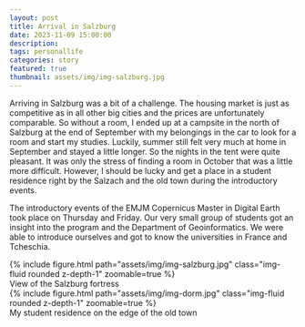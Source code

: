```yaml
---
layout: post
title: Arrival in Salzburg
date: 2023-11-09 15:00:00
description: 
tags: personallife
categories: story
featured: true
thumbnail: assets/img/img-salzburg.jpg
---
```

Arriving in Salzburg was a bit of a challenge. The housing market is just as competitive as in all other big cities and the prices are unfortunately comparable. So without a room, I ended up at a campsite in the north of Salzburg at the end of September with my belongings in the car to look for a room and start my studies. Luckily, summer still felt very much at home in September and stayed a little longer. So the nights in the tent were quite pleasant. It was only the stress of finding a room in October that was a little more difficult. However, I should be lucky and get a place in a student residence right by the Salzach and the old town during the introductory events.

The introductory events of the EMJM Copernicus Master in Digital Earth took place on Thursday and Friday. Our very small group of students got an insight into the program and the Department of Geoinformatics. We were able to introduce ourselves and got to know the universities in France and Tcheschia. 

<div class="row mt-3">
    <div class="col-sm mt-3 mt-md-0">
        {% include figure.html path="assets/img/img-salzburg.jpg" class="img-fluid rounded z-depth-1" zoomable=true %}
    </div>
</div>
<div class="caption">
    View of the Salzburg fortress 
</div>


<div class="row mt-3">
    <div class="col-sm mt-3 mt-md-0">
         {% include figure.html path="assets/img/img-dorm.jpg" class="img-fluid rounded z-depth-1" zoomable=true %}
    </div>
</div>
<div class="caption">
    My student residence on the edge of the old town 
</div>